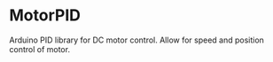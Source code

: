 # MotorPID
Arduino PID library for DC motor control.  Allow for speed and position control of motor. 
